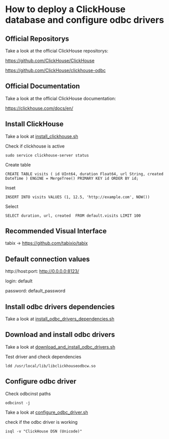 # How to deploy a ClickHouse database and configure odbc drivers

## Official Repositorys

Take a look at the official ClickHouse repositorys:

https://github.com/ClickHouse/ClickHouse

https://github.com/ClickHouse/clickhouse-odbc

## Official Documentation

Take a look at the official ClickHouse documentation:

https://clickhouse.com/docs/en/


## Install ClickHouse

Take a look at [install_clickhouse.sh](../scripts/clickhouse/install_clickhouse.sh)


Check if clickhouse is active

```
sudo service clickhouse-server status
```


Create table

```
CREATE TABLE visits ( id UInt64, duration Float64, url String, created DateTime ) ENGINE = MergeTree() PRIMARY KEY id ORDER BY id;
```

Inset

```
INSERT INTO visits VALUES (1, 12.5, 'http://example.com', NOW())
```

Select

```
SELECT duration, url, created  FROM default.visits LIMIT 100
```


## Recommended Visual Interface

tabix -> https://github.com/tabixio/tabix


## Default connection values

http://host:port: http://0.0.0.0:8123/

login: default

password: default_password


## Install odbc drivers dependencies

Take a look at [install_odbc_drivers_dependencies.sh](../scripts/clickhouse/install_odbc_drivers_dependencies.sh)


## Download and install odbc drivers

Take a look at [download_and_install_odbc_drivers.sh](../scripts/clickhouse/download_and_install_odbc_drivers.sh)


Test driver and check dependencies

```
ldd /usr/local/lib/libclickhouseodbcw.so
```


## Configure odbc driver

Check odbcinst paths

```
odbcinst -j
```


Take a look at [configure_odbc_driver.sh](../scripts/clickhouse/configure_odbc_driver.sh)


check if the odbc driver is working

```
isql -v "ClickHouse DSN (Unicode)"
```